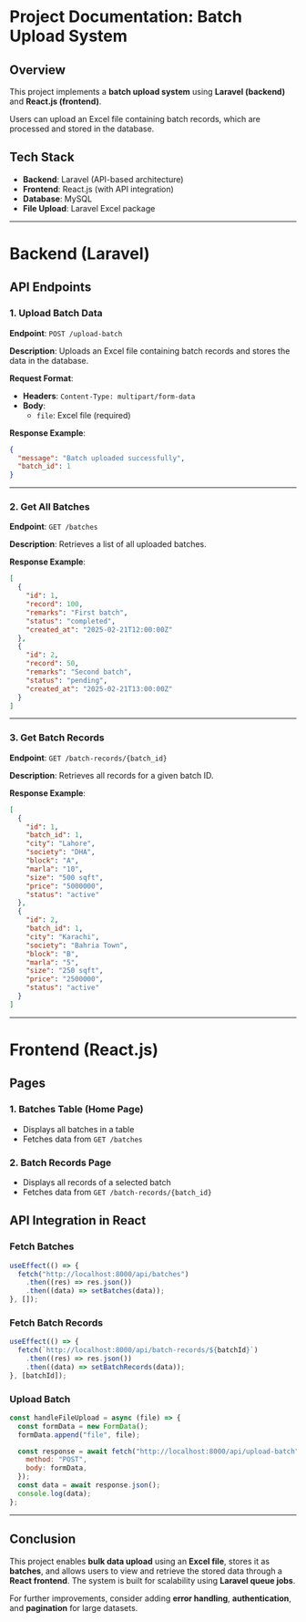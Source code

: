 # Project Documentation: Batch Upload System

## Overview
This project implements a **batch upload system** using **Laravel (backend)** and **React.js (frontend)**.

Users can upload an Excel file containing batch records, which are processed and stored in the database.

## Tech Stack
- **Backend**: Laravel (API-based architecture)
- **Frontend**: React.js (with API integration)
- **Database**: MySQL
- **File Upload**: Laravel Excel package

---

# Backend (Laravel)

## API Endpoints

### 1. **Upload Batch Data**
**Endpoint**: `POST /upload-batch`

**Description**: Uploads an Excel file containing batch records and stores the data in the database.

**Request Format**:
- **Headers**: `Content-Type: multipart/form-data`
- **Body**:
  - `file`: Excel file (required)

**Response Example**:
```json
{
  "message": "Batch uploaded successfully",
  "batch_id": 1
}
```

---

### 2. **Get All Batches**
**Endpoint**: `GET /batches`

**Description**: Retrieves a list of all uploaded batches.

**Response Example**:
```json
[
  {
    "id": 1,
    "record": 100,
    "remarks": "First batch",
    "status": "completed",
    "created_at": "2025-02-21T12:00:00Z"
  },
  {
    "id": 2,
    "record": 50,
    "remarks": "Second batch",
    "status": "pending",
    "created_at": "2025-02-21T13:00:00Z"
  }
]
```

---

### 3. **Get Batch Records**
**Endpoint**: `GET /batch-records/{batch_id}`

**Description**: Retrieves all records for a given batch ID.

**Response Example**:
```json
[
  {
    "id": 1,
    "batch_id": 1,
    "city": "Lahore",
    "society": "DHA",
    "block": "A",
    "marla": "10",
    "size": "500 sqft",
    "price": "5000000",
    "status": "active"
  },
  {
    "id": 2,
    "batch_id": 1,
    "city": "Karachi",
    "society": "Bahria Town",
    "block": "B",
    "marla": "5",
    "size": "250 sqft",
    "price": "2500000",
    "status": "active"
  }
]
```

---

# Frontend (React.js)

## Pages

### 1. **Batches Table (Home Page)**
- Displays all batches in a table
- Fetches data from `GET /batches`

### 2. **Batch Records Page**
- Displays all records of a selected batch
- Fetches data from `GET /batch-records/{batch_id}`

## API Integration in React

### Fetch Batches
```javascript
useEffect(() => {
  fetch("http://localhost:8000/api/batches")
    .then((res) => res.json())
    .then((data) => setBatches(data));
}, []);
```

### Fetch Batch Records
```javascript
useEffect(() => {
  fetch(`http://localhost:8000/api/batch-records/${batchId}`)
    .then((res) => res.json())
    .then((data) => setBatchRecords(data));
}, [batchId]);
```

### Upload Batch
```javascript
const handleFileUpload = async (file) => {
  const formData = new FormData();
  formData.append("file", file);

  const response = await fetch("http://localhost:8000/api/upload-batch", {
    method: "POST",
    body: formData,
  });
  const data = await response.json();
  console.log(data);
};
```

---

## Conclusion
This project enables **bulk data upload** using an **Excel file**, stores it as **batches**, and allows users to view and retrieve the stored data through a **React frontend**. The system is built for scalability using **Laravel queue jobs**.

For further improvements, consider adding **error handling**, **authentication**, and **pagination** for large datasets.

